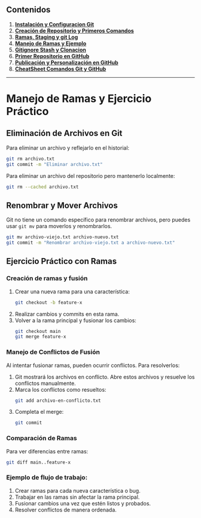 ## Contenidos

1. [**Instalación y Configuracion Git**](1-Instalacion_y_Configuracion_Git.md)
2. [**Creación de Repositorio y Primeros Comandos**](2-Creacion_de_Repositorio_y_Primeros_Comandos.md)
3. [**Ramas, Staging y git Log**](3-Ramas_Staging_y_Git_Log.md)
4. [**Manejo de Ramas y Ejemplo**](4-Manejo_de_Ramas_y_Ejemplo.md)
5. [**Gitignore Stash y Clonacion**](5-Gitignore_Stash_y_Clonacion.md)
6. [**Primer Repositorio en GitHub**](6-Primer_Repositorio_en_GitHub.md)
7. [**Publicación y Personalización en GitHub**](7-Publicacion_y_Personalizacion_en_GitHub.md)
8. [**CheatSheet Comandos Git y GitHub**](CheatSheet_Comandos_Git_y_GitHub.md)

---

# Manejo de Ramas y Ejercicio Práctico

## Eliminación de Archivos en Git

Para eliminar un archivo y reflejarlo en el historial:

```bash
git rm archivo.txt
git commit -m "Eliminar archivo.txt"
```

Para eliminar un archivo del repositorio pero mantenerlo localmente:

```bash
git rm --cached archivo.txt
```

## Renombrar y Mover Archivos

Git no tiene un comando específico para renombrar archivos, pero puedes usar `git mv` para moverlos y renombrarlos.

```bash
git mv archivo-viejo.txt archivo-nuevo.txt
git commit -m "Renombrar archivo-viejo.txt a archivo-nuevo.txt"
```

## Ejercicio Práctico con Ramas

### Creación de ramas y fusión
1. Crear una nueva rama para una característica:
   ```bash
   git checkout -b feature-x
   ```
2. Realizar cambios y commits en esta rama.
3. Volver a la rama principal y fusionar los cambios:
   ```bash
   git checkout main
   git merge feature-x
   ```

### Manejo de Conflictos de Fusión

Al intentar fusionar ramas, pueden ocurrir conflictos. Para resolverlos:
1. Git mostrará los archivos en conflicto. Abre estos archivos y resuelve los conflictos manualmente.
2. Marca los conflictos como resueltos:
   ```bash
   git add archivo-en-conflicto.txt
   ```
3. Completa el merge:
   ```bash
   git commit
   ```

### Comparación de Ramas

Para ver diferencias entre ramas:
```bash
git diff main..feature-x
```

### Ejemplo de flujo de trabajo:

1. Crear ramas para cada nueva característica o bug.
2. Trabajar en las ramas sin afectar la rama principal.
3. Fusionar cambios una vez que estén listos y probados.
4. Resolver conflictos de manera ordenada.

